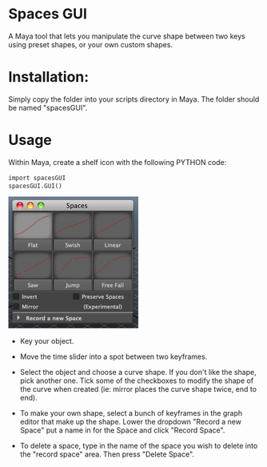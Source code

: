 # Spaces GUI

A Maya tool that lets you manipulate the curve shape between two keys using preset shapes, or your own custom shapes.

# Installation:

Simply copy the folder into your scripts directory in Maya. The folder should be named "spacesGUI".

# Usage

Within Maya, create a shelf icon with the following PYTHON code:

	import spacesGUI
	spacesGUI.GUI()

![Screenshot](screen.jpg)

* Key your object.

* Move the time slider into a spot between two keyframes.

* Select the object and choose a curve shape. If you don't like the shape, pick another one. Tick some of the checkboxes to modify the shape of the curve when created (ie: mirror places the curve shape twice, end to end).

* To make your own shape, select a bunch of keyframes in the graph editor that make up the shape. Lower the dropdown "Record a new Space" put a name in for the Space and click "Record Space".

* To delete a space, type in the name of the space you wish to delete into the "record space" area. Then press "Delete Space".